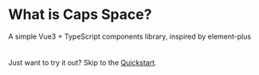 # What is Caps Space?

A simple Vue3 + TypeScript components library, inspired by element-plus

<div class="tip custom-block" style="padding-top: 8px">

Just want to try it out? Skip to the [Quickstart](./getting-started).

</div>
